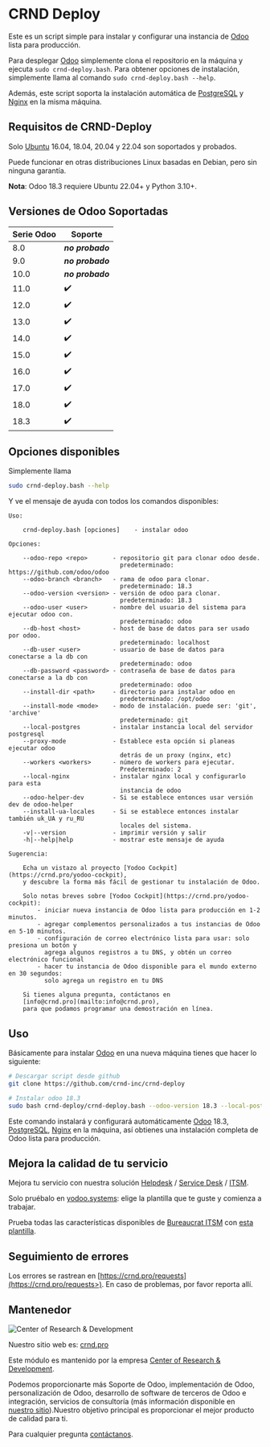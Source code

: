 # CRND Deploy

Este es un script simple para instalar y configurar una instancia de [Odoo](https://www.odoo.com/) lista para producción.

Para desplegar [Odoo](https://www.odoo.com/) simplemente clona el repositorio en la máquina y ejecuta `sudo crnd-deploy.bash`.
Para obtener opciones de instalación, simplemente llama al comando `sudo crnd-deploy.bash --help`.

Además, este script soporta la instalación automática de
[PostgreSQL](https://www.postgresql.org/) y
[Nginx](https://nginx.org/en/) en la misma máquina.


## Requisitos de CRND-Deploy

Solo [Ubuntu](https://ubuntu.com/) 16.04, 18.04, 20.04 y 22.04 son soportados y probados.

Puede funcionar en otras distribuciones Linux basadas en Debian, pero sin ninguna garantía.

**Nota**: Odoo 18.3 requiere Ubuntu 22.04+ y Python 3.10+.

## Versiones de Odoo Soportadas

| Serie Odoo | Soporte            |
|------------|--------------------|
| 8.0        | ***no probado***   |
| 9.0        | ***no probado***   |
| 10.0       | ***no probado***   |
| 11.0       | :heavy_check_mark: |
| 12.0       | :heavy_check_mark: |
| 13.0       | :heavy_check_mark: |
| 14.0       | :heavy_check_mark: |
| 15.0       | :heavy_check_mark: |
| 16.0       | :heavy_check_mark: |
| 17.0       | :heavy_check_mark: |
| 18.0       | :heavy_check_mark: |
| 18.3       | :heavy_check_mark: |

## Opciones disponibles

Simplemente llama

```sh
sudo crnd-deploy.bash --help
```

Y ve el mensaje de ayuda con todos los comandos disponibles:

```
Uso:

    crnd-deploy.bash [opciones]    - instalar odoo

Opciones:

    --odoo-repo <repo>       - repositorio git para clonar odoo desde.
                               predeterminado: https://github.com/odoo/odoo
    --odoo-branch <branch>   - rama de odoo para clonar.
                               predeterminado: 18.3
    --odoo-version <version> - versión de odoo para clonar.
                               predeterminado: 18.3
    --odoo-user <user>       - nombre del usuario del sistema para ejecutar odoo con.
                               predeterminado: odoo
    --db-host <host>         - host de base de datos para ser usado por odoo.
                               predeterminado: localhost
    --db-user <user>         - usuario de base de datos para conectarse a la db con
                               predeterminado: odoo
    --db-password <password> - contraseña de base de datos para conectarse a la db con
                               predeterminado: odoo
    --install-dir <path>     - directorio para instalar odoo en
                               predeterminado: /opt/odoo
    --install-mode <mode>    - modo de instalación. puede ser: 'git', 'archive'
                               predeterminado: git
    --local-postgres         - instalar instancia local del servidor postgresql
    --proxy-mode             - Establece esta opción si planeas ejecutar odoo
                               detrás de un proxy (nginx, etc)
    --workers <workers>      - número de workers para ejecutar.
                               Predeterminado: 2
    --local-nginx            - instalar nginx local y configurarlo para esta
                               instancia de odoo
    --odoo-helper-dev        - Si se establece entonces usar versión dev de odoo-helper
    --install-ua-locales     - Si se establece entonces instalar también uk_UA y ru_RU
                               locales del sistema.
    -v|--version             - imprimir versión y salir
    -h|--help|help           - mostrar este mensaje de ayuda

Sugerencia:

    Echa un vistazo al proyecto [Yodoo Cockpit](https://crnd.pro/yodoo-cockpit),
    y descubre la forma más fácil de gestionar tu instalación de Odoo.

    Solo notas breves sobre [Yodoo Cockpit](https://crnd.pro/yodoo-cockpit):
        - iniciar nueva instancia de Odoo lista para producción en 1-2 minutos.
        - agregar complementos personalizados a tus instancias de Odoo en 5-10 minutos.
        - configuración de correo electrónico lista para usar: solo presiona un botón y
          agrega algunos registros a tu DNS, y obtén un correo electrónico funcional
        - hacer tu instancia de Odoo disponible para el mundo externo en 30 segundos:
          solo agrega un registro en tu DNS

    Si tienes alguna pregunta, contáctanos en
    [info@crnd.pro](mailto:info@crnd.pro),
    para que podamos programar una demostración en línea.
```

## Uso

Básicamente para instalar [Odoo](https://www.odoo.com/) en una nueva máquina tienes que hacer lo siguiente:

```sh
# Descargar script desde github
git clone https://github.com/crnd-inc/crnd-deploy

# Instalar odoo 18.3
sudo bash crnd-deploy/crnd-deploy.bash --odoo-version 18.3 --local-postgres --local-nginx
```

Este comando instalará y configurará automáticamente [Odoo](https://www.odoo.com/) 18.3,
[PostgreSQL](https://www.postgresql.org/), [Nginx](https://nginx.org/en/)
en la máquina, así obtienes una instalación completa de Odoo lista para producción.


## Mejora la calidad de tu servicio

Mejora tu servicio con nuestra solución [Helpdesk](https://crnd.pro/solutions/helpdesk) / [Service Desk](https://crnd.pro/solutions/service-desk) / [ITSM](https://crnd.pro/itsm).

Solo pruébalo en [yodoo.systems](https://yodoo.systems/saas/templates): elige la plantilla que te guste y comienza a trabajar.

Prueba todas las características disponibles de [Bureaucrat ITSM](https://crnd.pro/itsm) con [esta plantilla](https://yodoo.systems/saas/template/bureaucrat-itsm-demo-data-95).

## Seguimiento de errores

Los errores se rastrean en [https://crnd.pro/requests](https://crnd.pro/requests>).
En caso de problemas, por favor reporta allí.

## Mantenedor

![Center of Research & Development](https://crnd.pro/web/image/3699/300x140/crnd.png)

Nuestro sitio web es: [crnd.pro](https://crnd.pro/)

Este módulo es mantenido por la empresa [Center of Research & Development](https://crnd.pro).

Podemos proporcionarte más Soporte de Odoo, implementación de Odoo, personalización de Odoo, desarrollo de software de terceros de Odoo e integración, servicios de consultoría (más información disponible en [nuestro sitio](https://crnd.pro/our-services)).Nuestro objetivo principal es proporcionar el mejor producto de calidad para ti. 

Para cualquier pregunta [contáctanos](mailto:info@crnd.pro>).


